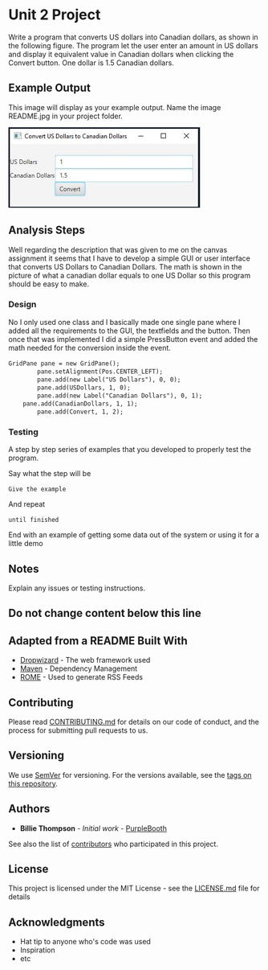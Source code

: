 # Unit 2 Project

Write a program that converts US dollars into Canadian dollars, as shown in the following figure. The program let the user enter an amount in US dollars and display it equivalent value in Canadian dollars when clicking the Convert button. One dollar is 1.5 Canadian dollars.

## Example Output

This image will display as your example output. Name the image README.jpg in your project folder.

![Sample Output](Conversion.JPG)

## Analysis Steps

Well regarding the description that was given to me on the canvas assignment it seems that I have to develop a simple GUI or user interface that converts US Dollars to 
Canadian Dollars. The math is shown in the picture of what a canadian dollar equals to one US Dollar so this program should be easy to make.

### Design

No I only used one class and I basically made one single pane where I added all the requirements to the GUI, the textfields and the button. 
Then once that was implemented I did a simple PressButton event and added the math needed for the conversion inside the event.

```
GridPane pane = new GridPane();
        pane.setAlignment(Pos.CENTER_LEFT);
        pane.add(new Label("US Dollars"), 0, 0);
        pane.add(USDollars, 1, 0);
        pane.add(new Label("Canadian Dollars"), 0, 1);
	pane.add(CanadianDollars, 1, 1);
        pane.add(Convert, 1, 2);
```

### Testing

A step by step series of examples that you developed to properly test the program. 

Say what the step will be

```
Give the example
```

And repeat

```
until finished
```

End with an example of getting some data out of the system or using it for a little demo

## Notes

Explain any issues or testing instructions.

## Do not change content below this line
## Adapted from a README Built With

* [Dropwizard](http://www.dropwizard.io/1.0.2/docs/) - The web framework used
* [Maven](https://maven.apache.org/) - Dependency Management
* [ROME](https://rometools.github.io/rome/) - Used to generate RSS Feeds

## Contributing

Please read [CONTRIBUTING.md](https://gist.github.com/PurpleBooth/b24679402957c63ec426) for details on our code of conduct, and the process for submitting pull requests to us.

## Versioning

We use [SemVer](http://semver.org/) for versioning. For the versions available, see the [tags on this repository](https://github.com/your/project/tags). 

## Authors

* **Billie Thompson** - *Initial work* - [PurpleBooth](https://github.com/PurpleBooth)

See also the list of [contributors](https://github.com/your/project/contributors) who participated in this project.

## License

This project is licensed under the MIT License - see the [LICENSE.md](LICENSE.md) file for details

## Acknowledgments

* Hat tip to anyone who's code was used
* Inspiration
* etc
